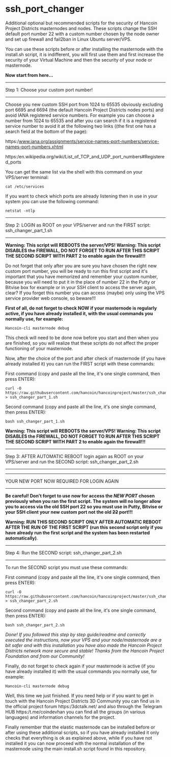 # ssh_port_changer
Additional optional but recommended scripts for the security of Hancoin Project Districts masternodes and nodes. These scripts change the SSH default port number 22 with a custom number chosen by the node owner and set up firewall and fail2ban in Linux Ubuntu server/VPS.

You can use these scripts before or after installing the masternode with the install.sh script, it is indifferent, you will first use them and first increase the security of your Virtual Machine and then the security of your node or masternode.

**Now start from here...**

****************************************
Step 1: Choose your custom port number!
****************************************

Choose you new custom SSH port from 1024 to 65535 obviously excluding port 6695 and 6694 (the default Hancoin Project Districts nodes ports) and avoid IANA registered service numbers.
For example you can choose a number from 1024 to 65535 and after you can search if it is a registered service number to avoid it at the following two links ((the first one has a search field at the bottom of the page):

https:/www.iana.org/assignments/service-names-port-numbers/service-names-port-numbers.xhtml

https:/en.wikipedia.org/wiki/List_of_TCP_and_UDP_port_numbers#Registered_ports

You can get the same list via the shell with this command on your VPS/server terminal:

```
cat /etc/services
```

If you want to check which ports are already listening then in use in your system you can use the following command:

```
netstat -ntlp
```

*****************************************************************************************
Step 2: LOGIN as ROOT on your VPS/server and run the FIRST script: ssh_changer_part_1.sh
*****************************************************************************************
**Warning: This script will REBOOTS the server/VPS!
Warning: This script DISABLES the FIREWALL, DO NOT FORGET TO RUN AFTER THIS SCRIPT THE SECOND SCRIPT WITH PART 2 to enable again the firewall!!!**

Do not forget that only after you are sure you have chosen the right new custom port number, you will be ready to run this first script and it's important that you have memorized and remember your custom number, because you will need to put it in the place of number 22 in the Putty or Bitvise box for example or in your SSH client to access the server again, clear? If you forget this number you can access (maybe) only using the VPS service provider web console, so beware!!!

**First of all, do not forget to check NOW if your masternode is regularly active, if you have already installed it, with the usual commands you normally use, for example:**

```
Hancoin-cli masternode debug
```
This check will need to be done now before you start and then when you are finished, so you will realize that these scripts do not affect the proper functioning of your masternode.

Now, after the choice of the port and after check of masternode (if you have already installed it) you can run the FIRST script with these commands:

First command (copy and paste all the line, it's one single command, then press ENTER):
```
curl -O https:/raw.githubusercontent.com/hancoin/hancoinproject/master/ssh_changer_part_1.sh > ssh_changer_part_1.sh
```
Second command (copy and paste all the line, it's one single command, then press ENTER):
```
bash ssh_changer_part_1.sh
```
**Warning: This script will REBOOTS the server/VPS!
Warning: This script DISABLES the FIREWALL, DO NOT FORGET TO RUN AFTER THIS SCRIPT THE SECOND SCRIPT WITH PART 2 to enable again the firewall!!!**

**************************************************************************************************************************************
Step 3: AFTER AUTOMATIC REBOOT login again as ROOT on your VPS/server and run the SECOND script: ssh_changer_part_2.sh
**************************************************************************************************************************************
******************************************
YOUR NEW PORT NOW REQUIRED FOR LOGIN AGAIN
******************************************

**Be careful! Don't forget to use now for access the _NEW PORT_ chosen previously when you ran the first script. The system will no longer allow you to access via the old SSH port 22 so you must use in Putty, Bitvise or your SSH client your new custom port not the old ~~22~~ port!!!**

**Warning: RUN THIS SECOND SCRIPT ONLY AFTER AUTOMATIC REBOOT AFTER THE RUN OF THE FIRST SCRIPT (run this second script only if you have already run the first script and the system has been restarted automatically)**.

**************************************************************************************************************************************
Step 4: Run the SECOND script: ssh_changer_part_2.sh
**************************************************************************************************************************************

To run the SECOND script you must use these commands:

First command (copy and paste all the line, it's one single command, then press ENTER):
```
curl -O https:/raw.githubusercontent.com/hancoin/hancoinproject/master/ssh_changer_part_2.sh > ssh_changer_part_2.sh
```
Second command (copy and paste all the line, it's one single command, then press ENTER):
```
bash ssh_changer_part_2.sh
```

_Done! If you followed this step by step guide/readme and correctly executed the instructions, now your VPS and your node/masternode are a bit safer and with this installation you have also made the Hancoin Project Districts network more secure and stable! Thanks from the Hancoin Project Foundation and from our Community!_

Finally, do not forget to check again if your masternode is active (if you have already installed it) with the usual commands you normally use, for example:

```
Hancoin-cli masternode debug
```

Well, this time we just finished. If you need help or if you want to get in touch with the Hancoin Project Districts 3D Community you can find us in the official project forum https:/3dctalk.net/ and also through the Telegram HUB https:/t.me/coindevhan you can find all the groups (in various languages) and information channels for the project.

Finally remember that the elastic masternode can be installed before or after using these additional scripts, so if you have already installed it only checks that everything is ok as explained above, while if you have not installed it you can now proceed with the normal installation of the masternode using the main install.sh script found in this repository.
